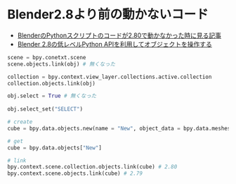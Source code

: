 # Blender2.8より前の動かないコード

* [BlenderのPythonスクリプトのコードが2.80で動かなかった時に見る記事](https://qiita.com/hibit/items/d6b92d49d4d3a5730aa4)
* [Blender 2.8の低レベルPython APIを利用してオブジェクトを操作する](https://qiita.com/t-sin/items/ac3a6d05b02b4ed990b3)

```py
scene = bpy.conetxt.scene
scene.objects.link(obj) # 無くなった

collection = bpy.context.view_layer.collections.active.collection
collection.objects.link(obj)
```

```py
obj.select = True # 無くなった
 
obj.select_set("SELECT")
```

```py
# create
cube = bpy.data.objects.new(name = "New", object_data = bpy.data.meshes["Cube"])

# get
cube = bpy.data.objects["New"]

# link
bpy.context.scene.collection.objects.link(cube) # 2.80
bpy.context.scene.objects.link(cube) # 2.79 
```
